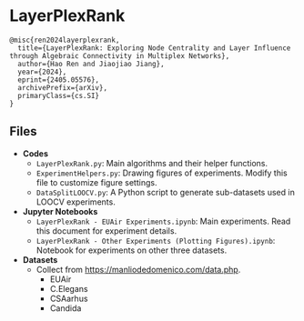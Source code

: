 # LayerPlexRank

```
@misc{ren2024layerplexrank,
  title={LayerPlexRank: Exploring Node Centrality and Layer Influence through Algebraic Connectivity in Multiplex Networks}, 
  author={Hao Ren and Jiaojiao Jiang},
  year={2024},
  eprint={2405.05576},
  archivePrefix={arXiv},
  primaryClass={cs.SI}
}
```

## Files

- **Codes**
  - `LayerPlexRank.py`: Main algorithms and their helper functions.
  - `ExperimentHelpers.py`: Drawing figures of experiments. Modify this file to customize figure settings. 
  - `DataSplitLOOCV.py`: A Python script to generate sub-datasets used in LOOCV experiments.
- **Jupyter Notebooks**
  - `LayerPlexRank - EUAir Experiments.ipynb`: Main experiments. Read this document for experiment details.
  - `LayerPlexRank - Other Experiments (Plotting Figures).ipynb`: Notebook for experiments on other three datasets.
- **Datasets**
  - Collect from <https://manliodedomenico.com/data.php>.
    - EUAir
    - C.Elegans
    - CSAarhus
    - Candida
